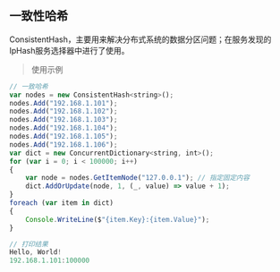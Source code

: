 ## 一致性哈希

ConsistentHash，主要用来解决分布式系统的数据分区问题；在服务发现的IpHash服务选择器中进行了使用。

> 使用示例

```js
// 一致哈希
var nodes = new ConsistentHash<string>();
nodes.Add("192.168.1.101");
nodes.Add("192.168.1.102");
nodes.Add("192.168.1.103");
nodes.Add("192.168.1.104");
nodes.Add("192.168.1.105");
nodes.Add("192.168.1.106");
var dict = new ConcurrentDictionary<string, int>();
for (var i = 0; i < 100000; i++)
{
    var node = nodes.GetItemNode("127.0.0.1"); // 指定固定内容
    dict.AddOrUpdate(node, 1, (_, value) => value + 1);
}
foreach (var item in dict)
{
    Console.WriteLine($"{item.Key}:{item.Value}");
}
```
```js
// 打印结果
Hello, World!
192.168.1.101:100000
```

